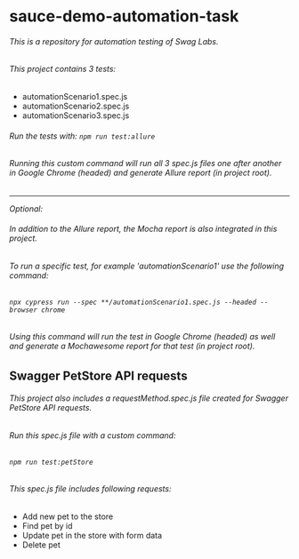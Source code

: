 # sauce-demo-automation-task
###### This is a repository for automation testing of *Swag Labs*.

###### This project contains 3 tests:
- automationScenario1.spec.js
- automationScenario2.spec.js
- automationScenario3.spec.js

###### Run the tests with: ```npm run test:allure```
###### Running this custom command will run all 3 spec.js files one after another in Google Chrome (headed) and generate Allure report (in project root).
-------------------------------------------------------------------------------------------------------------------------------------------------------------------------
_Optional:_
###### In addition to the Allure report, the Mocha report is also integrated in this project.
###### To run a specific test, for example 'automationScenario1' use the following command:
###### ```npx cypress run --spec **/automationScenario1.spec.js --headed --browser chrome```
###### Using this command will run the test in Google Chrome (headed) as well and generate a Mochawesome report for that test (in project root).

## Swagger PetStore API requests
###### This project also includes a requestMethod.spec.js file created for *Swagger PetStore* API requests.
###### Run this spec.js file with a custom command:
###### ```npm run test:petStore```
###### This spec.js file includes following requests:
- Add new pet to the store
- Find pet by id
- Update pet in the store with form data
- Delete pet